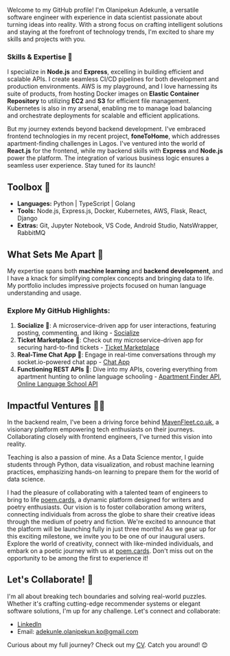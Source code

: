 
Welcome to my GitHub profile! I'm Olanipekun Adekunle, a versatile software engineer with experience in data scientist passionate about turning ideas into reality. With a strong focus on crafting intelligent solutions and staying at the forefront of technology trends, I'm excited to share my skills and projects with you.

### Skills & Expertise 🚀

I specialize in **Node.js** and **Express**, excelling in building efficient and scalable APIs. I create seamless CI/CD pipelines for both development and production environments. AWS is my playground, and I love harnessing its suite of products, from hosting Docker images on **Elastic Container Repository** to utilizing **EC2** and **S3** for efficient file management. Kubernetes is also in my arsenal, enabling me to manage load balancing and orchestrate deployments for scalable and efficient applications.

But my journey extends beyond backend development. I've embraced frontend technologies in my recent project, **foneToHome**, which addresses apartment-finding challenges in Lagos. I've ventured into the world of **React.js** for the frontend, while my backend skills with **Express** and **Node.js** power the platform. The integration of various business logic ensures a seamless user experience. Stay tuned for its launch!

## Toolbox 🧰

- **Languages:** Python | TypeScript | Golang
- **Tools:** Node.js, Express.js, Docker, Kubernetes, AWS, Flask, React, Django
- **Extras:** Git, Jupyter Notebook, VS Code, Android Studio, NatsWrapper, RabbitMQ

## What Sets Me Apart 💪

My expertise spans both **machine learning** and **backend development**, and I have a knack for simplifying complex concepts and bringing data to life. My portfolio includes impressive projects focused on human language understanding and usage.

### Explore My GitHub Highlights:

1. **Socialize** 🎫: A microservice-driven app for user interactions, featuring posting, commenting, and liking - [Socialize](https://github.com/kunle001/socialize)
2. **Ticket Marketplace** 🎫: Check out my microservice-driven app for securing hard-to-find tickets - [Ticket Marketplace](https://github.com/kunle001/ticketting)
3. **Real-Time Chat App** 💬: Engage in real-time conversations through my socket.io-powered chat app - [Chat App](https://github.com/kunle001/chat-bot)
4. **Functioning REST APIs** 🏢: Dive into my APIs, covering everything from apartment hunting to online language schooling - [Apartment Finder API](https://github.com/kunle001/mooveX), [Online Language School API](https://github.com/kunle001/oxford)

## Impactful Ventures 👨‍💻

In the backend realm, I've been a driving force behind [MavenFleet.co.uk](https://mavenfleet.co.uk), a visionary platform empowering tech enthusiasts on their journeys. Collaborating closely with frontend engineers, I've turned this vision into reality.

Teaching is also a passion of mine. As a Data Science mentor, I guide students through Python, data visualization, and robust machine learning practices, emphasizing hands-on learning to prepare them for the world of data science.

I had the pleasure of collaborating with a talented team of engineers to bring to life [poem.cards](https://poem.cards), a dynamic platform designed for writers and poetry enthusiasts. Our vision is to foster collaboration among writers, connecting individuals from across the globe to share their creative ideas through the medium of poetry and fiction.
We're excited to announce that the platform will be launching fully in just three months! As we gear up for this exciting milestone, we invite you to be one of our inaugural users. Explore the world of creativity, connect with like-minded individuals, and embark on a poetic journey with us at [poem.cards](https://poem.cards). Don't miss out on the opportunity to be among the first to experience it!

## Let's Collaborate! 🤝

I'm all about breaking tech boundaries and solving real-world puzzles. Whether it's crafting cutting-edge recommender systems or elegant software solutions, I'm up for any challenge. Let's connect and collaborate:

- [LinkedIn](https://www.linkedin.com/in/kunle-olanipekun-555764225/)
- Email: adekunle.olanipekun.ko@gmail.com

Curious about my full journey? Check out my  [CV](https://fonetohome.s3.amazonaws.com/cv.pdf). Catch you around! 😊
